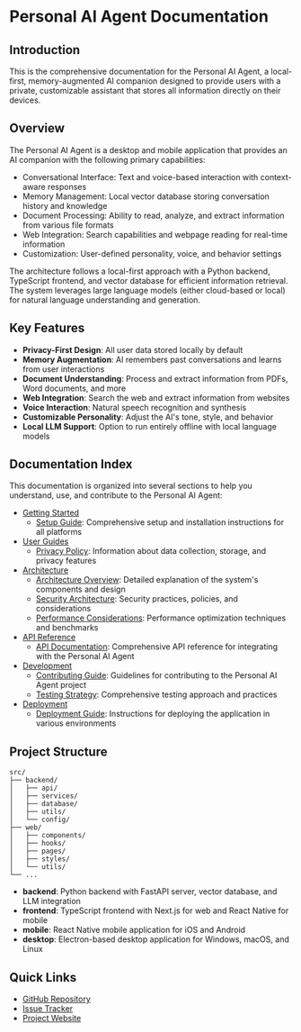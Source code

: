# Personal AI Agent Documentation

## Introduction

This is the comprehensive documentation for the Personal AI Agent, a local-first, memory-augmented AI companion designed to provide users with a private, customizable assistant that stores all information directly on their devices.

## Overview

The Personal AI Agent is a desktop and mobile application that provides an AI companion with the following primary capabilities:

- Conversational Interface: Text and voice-based interaction with context-aware responses
- Memory Management: Local vector database storing conversation history and knowledge
- Document Processing: Ability to read, analyze, and extract information from various file formats
- Web Integration: Search capabilities and webpage reading for real-time information
- Customization: User-defined personality, voice, and behavior settings

The architecture follows a local-first approach with a Python backend, TypeScript frontend, and vector database for efficient information retrieval. The system leverages large language models (either cloud-based or local) for natural language understanding and generation.

## Key Features

- **Privacy-First Design**: All user data stored locally by default
- **Memory Augmentation**: AI remembers past conversations and learns from user interactions
- **Document Understanding**: Process and extract information from PDFs, Word documents, and more
- **Web Integration**: Search the web and extract information from websites
- **Voice Interaction**: Natural speech recognition and synthesis
- **Customizable Personality**: Adjust the AI's tone, style, and behavior
- **Local LLM Support**: Option to run entirely offline with local language models

## Documentation Index

This documentation is organized into several sections to help you understand, use, and contribute to the Personal AI Agent:

- [Getting Started](SETUP.md)
  - [Setup Guide](SETUP.md): Comprehensive setup and installation instructions for all platforms
- [User Guides](PRIVACY.md)
  - [Privacy Policy](PRIVACY.md): Information about data collection, storage, and privacy features
- [Architecture](ARCHITECTURE.md)
  - [Architecture Overview](ARCHITECTURE.md): Detailed explanation of the system's components and design
  - [Security Architecture](SECURITY.md): Security practices, policies, and considerations
  - [Performance Considerations](PERFORMANCE.md): Performance optimization techniques and benchmarks
- [API Reference](API.md)
  - [API Documentation](API.md): Comprehensive API reference for integrating with the Personal AI Agent
- [Development](CONTRIBUTING.md)
  - [Contributing Guide](CONTRIBUTING.md): Guidelines for contributing to the Personal AI Agent project
  - [Testing Strategy](TESTING.md): Comprehensive testing approach and practices
- [Deployment](DEPLOYMENT.md)
  - [Deployment Guide](DEPLOYMENT.md): Instructions for deploying the application in various environments

## Project Structure

```
src/
├── backend/
│   ├── api/
│   ├── services/
│   ├── database/
│   ├── utils/
│   └── config/
├── web/
│   ├── components/
│   ├── hooks/
│   ├── pages/
│   ├── styles/
│   └── utils/
└── ...
```

- **backend**: Python backend with FastAPI server, vector database, and LLM integration
- **frontend**: TypeScript frontend with Next.js for web and React Native for mobile
- **mobile**: React Native mobile application for iOS and Android
- **desktop**: Electron-based desktop application for Windows, macOS, and Linux

## Quick Links

- [GitHub Repository](https://github.com/yourusername/personal-ai-agent)
- [Issue Tracker](https://github.com/yourusername/personal-ai-agent/issues)
- [Project Website](https://www.personalaiagent.example.com)